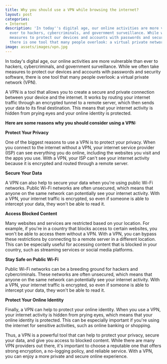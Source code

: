 ```yaml
---
title: Why you should use a VPN while browsing the internet?
layout: post
categories:
- Internet
description: 'In today''s digital age, our online activities are more vulnerable than
  ever to hackers, cybercriminals, and government surveillance. While we often take
  measures to protect our devices and accounts with passwords and security software,
  there is one tool that many people overlook: a virtual private network (VPN).'
image: assets/images/vpn.jpg
---
```


In today's digital age, our online activities are more vulnerable than ever to hackers, cybercriminals, and government surveillance. While we often take measures to protect our devices and accounts with passwords and security software, there is one tool that many people overlook: a virtual private network (VPN).

A VPN is a tool that allows you to create a secure and private connection between your device and the internet. It works by routing your internet traffic through an encrypted tunnel to a remote server, which then sends your data to its final destination. This means that your internet activity is hidden from prying eyes and your online identity is protected.

**Here are some reasons why you should consider using a VPN:**

**Protect Your Privacy**

One of the biggest reasons to use a VPN is to protect your privacy. When you connect to the internet without a VPN, your internet service provider (ISP) can see everything you do online, including the websites you visit and the apps you use. With a VPN, your ISP can't see your internet activity because it is encrypted and routed through a remote server.

**Secure Your Data**

A VPN can also help to secure your data when you're using public Wi-Fi networks. Public Wi-Fi networks are often unsecured, which means that anyone on the same network can potentially see your internet activity. With a VPN, your internet traffic is encrypted, so even if someone is able to intercept your data, they won't be able to read it.

**Access Blocked Content**

Many websites and services are restricted based on your location. For example, if you're in a country that blocks access to certain websites, you won't be able to access them without a VPN. With a VPN, you can bypass these restrictions by connecting to a remote server in a different location. This can be especially useful for accessing content that is blocked in your country, such as streaming services or social media platforms.

**Stay Safe on Public Wi-Fi**

Public Wi-Fi networks can be a breeding ground for hackers and cybercriminals. These networks are often unsecured, which means that anyone on the same network can potentially see your internet activity. With a VPN, your internet traffic is encrypted, so even if someone is able to intercept your data, they won't be able to read it.

**Protect Your Online Identity**

Finally, a VPN can help to protect your online identity. When you use a VPN, your internet activity is hidden from prying eyes, which means that your online identity is protected. This can be especially important if you're using the internet for sensitive activities, such as online banking or shopping.

Thus, a VPN is a powerful tool that can help to protect your privacy, secure your data, and give you access to blocked content. While there are many VPN providers out there, it's important to choose a reputable one that offers strong encryption, a no-logging policy, and reliable service. With a VPN, you can enjoy a more private and secure online experience.
